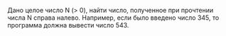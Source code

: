 Дано целое число N (> 0), найти число, полученное при
прочтении числа N справа налево. Например, если было
введено число 345, то программа должна вывести число 543.
